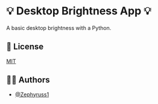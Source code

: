 
# 💡 Desktop Brightness App 💡

A basic desktop brightness with a Python.


## 📄 License

[MIT](https://choosealicense.com/licenses/mit/)


## 🧙🏼 Authors

- [@Zephyruss1](https://https://github.com/Zephyruss1)

